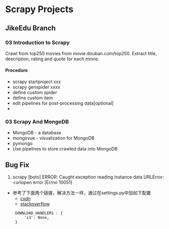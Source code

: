 # Scrapy Projects

## JikeEdu Branch

### 03 Introduction to Scrapy
Crawl from top250 movies from movie.douban.com/top250. Extract title, description, rating and quote for each movie.

#### Procedure
* scrapy startproject xxx
* scrapy genspider xxxx
* define custom spider
* define custom item
* edit pipelines for post-processing data[optional]
* 

### 03 Scrapy And MongoDB
* MongoDB - a database 
* mongovue - visualization for MongoDB
* pymongo
* Use pipelines to store crawled data into MongoDB


## Bug Fix
1. scrapy [boto] ERROR: Caught exception reading instance data URLError: <urlopen error [Errno 10051]
  * 参考了下面两个链接，解决方法一样，通过在settings.py中加如下配置
      * [csdn](http://blog.csdn.net/liyuetao680/article/details/48313313)
      * [stackoverflow](http://stackoverflow.com/questions/32132482/scrapy-shell-error)
      ```
       DOWNLOAD_HANDLERS : {
           's3': None,
       }
     ```



